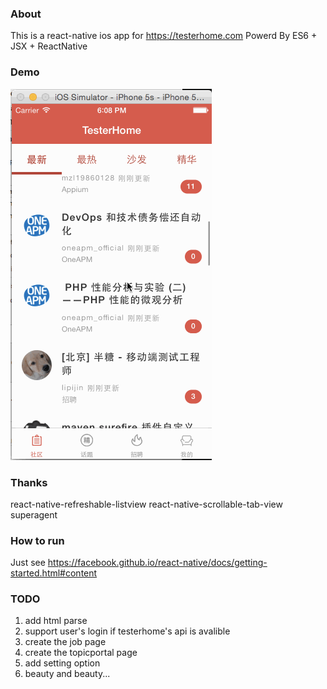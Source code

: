 ### About
This is a react-native ios app for https://testerhome.com
Powerd By ES6 + JSX + ReactNative

### Demo
![Demo](demo.gif)

### Thanks
react-native-refreshable-listview
react-native-scrollable-tab-view
superagent

### How to run
Just see https://facebook.github.io/react-native/docs/getting-started.html#content

### TODO

1. add html parse
2. support user's login if testerhome's api is avalible
3. create the job page
4. create the topicportal page
5. add setting option
6. beauty and beauty...
